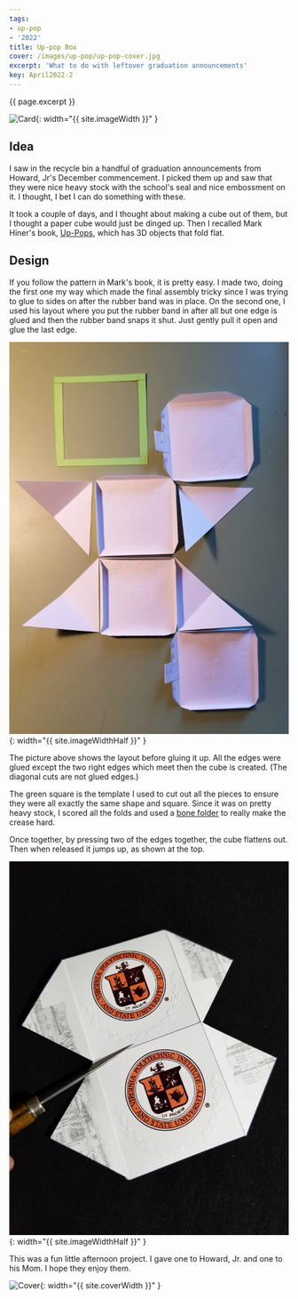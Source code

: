 ```yaml
---
tags:
- up-pop
- '2022'
title: Up-pop Box
cover: /images/up-pop/up-pop-cover.jpg
excerpt: 'What to do with leftover graduation announcements'
key: April2022-2
---
```

{{ page.excerpt }}

![Card]({{site.baseurl}}/images/up-pop/up-pop.gif){: width="{{ site.imageWidth }}" }

## Idea

I saw in the recycle bin a handful of graduation announcements from Howard, Jr's December commencement. I picked them up and saw that they were nice heavy stock with the school's seal and nice embossment on it. I thought, I bet I can do something with these.

It took a couple of days, and I thought about making a cube out of them, but I thought a paper cube would just be dinged up. Then I recalled Mark Hiner's book, [Up-Pops](/books.html#up-pops-paper-engineering-with-elastic-bands), which has 3D objects that fold flat.

## Design

If you follow the pattern in Mark's book, it is pretty easy. I made two, doing the first one my way which made the final assembly tricky since I was trying to glue to sides on after the rubber band was in place. On the second one, I used his layout where you put the rubber band in after all but one edge is glued and then the rubber band snaps it shut. Just gently pull it open and glue the last edge.

![up-pop-design](/images/up-pop/layout.jpg){: width="{{ site.imageWidthHalf }}" }

The picture above shows the layout before gluing it up. All the edges were glued except the two right edges which meet then the cube is created. (The diagonal cuts are not glued edges.)

The green square is the template I used to cut out all the pieces to ensure they were all exactly the same shape and square. Since it was on pretty heavy stock, I scored all the folds and used a [bone folder](/supplies.html#craftreat-teflon-bone-folder-and-scoring-tool) to really make the crease hard.

Once together, by pressing two of the edges together, the cube flattens out. Then when released it jumps up, as shown at the top.

![up-pop-design](/images/up-pop/flat.jpg){: width="{{ site.imageWidthHalf }}" }

This was a fun little afternoon project. I gave one to Howard, Jr. and one to his Mom. I hope they enjoy them.

![Cover]({{site.baseurl}}{{page.cover}}){: width="{{ site.coverWidth }}" }
